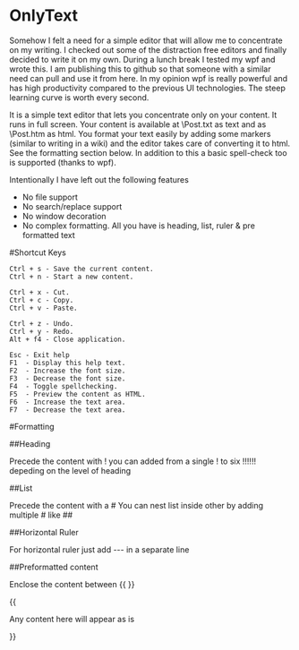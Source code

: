 OnlyText
========

Somehow I felt a need for a simple editor that will allow me to concentrate on my writing. I checked out some of the distraction free editors and finally decided to write it on my own. During a lunch break I tested my wpf and wrote this. I am publishing this to github so that someone with a similar need can pull and use it from here. In my opinion wpf is really powerful and has high productivity compared to the previous UI technologies. The steep learning curve is worth every second.

It is a simple text editor that lets you concentrate only on your content. It runs in full screen. Your content is available at <My Documents Folder>\Post.txt as text and as <My Documents Folder>\Post.htm as html. You format your text easily by adding some markers (similar to writing in a wiki) and the editor takes care of converting it to html. See the formatting section below. In addition to this a basic spell-check too is supported (thanks to wpf).

Intentionally I have left out the following features

- No file support
- No search/replace support
- No window decoration
- No complex formatting. All you have is heading, list, ruler & pre formatted text

#Shortcut Keys

    Ctrl + s - Save the current content.
    Ctrl + n - Start a new content.
    
    Ctrl + x - Cut.
    Ctrl + c - Copy.
    Ctrl + v - Paste.
    
    Ctrl + z - Undo.
    Ctrl + y - Redo.
    Alt + f4 - Close application.
     
    Esc - Exit help
    F1  - Display this help text.
    F2  - Increase the font size.
    F3  - Decrease the font size.
    F4  - Toggle spellchecking.
    F5  - Preview the content as HTML.
    F6  - Increase the text area.
    F7  - Decrease the text area.


#Formatting

##Heading

Precede the content with !
you can added from a single ! to six !!!!!! depeding on the level of heading

##List

Precede the content with a #
You can nest list inside other by adding multiple # like ##

##Horizontal Ruler

For horizontal ruler just add --- in a separate line

##Preformatted content

Enclose the content between {{ }} 

{{

Any content here will appear as is

}}


     
     


